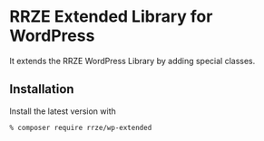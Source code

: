 # RRZE Extended Library for WordPress

It extends the RRZE WordPress Library by adding special classes.

## Installation

Install the latest version with

```bash
% composer require rrze/wp-extended
```
